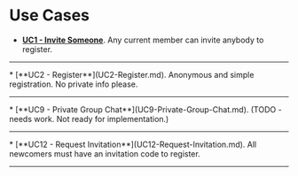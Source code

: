 # Use Cases

* [**UC1 - Invite Someone**](UC1-Invite-Someone.md). Any current member can invite anybody to register.<br>
<hr>
* [**UC2 - Register**](UC2-Register.md). Anonymous and simple registration. No private info please.<br>
<hr>
* [**UC9 - Private Group Chat**](UC9-Private-Group-Chat.md). (TODO - needs work. Not ready for implementation.)<br>
<hr>
* [**UC12 - Request Invitation**](UC12-Request-Invitation.md). All newcomers must have an invitation code to register.<br>
<hr>
